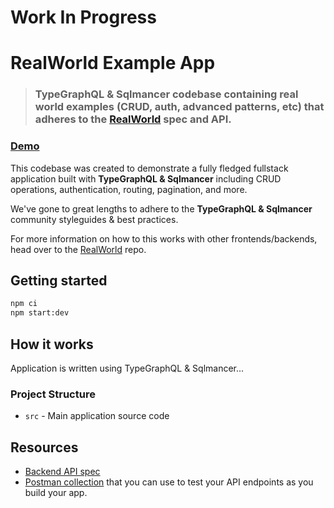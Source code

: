 # Work In Progress

# RealWorld Example App

> ### TypeGraphQL & Sqlmancer codebase containing real world examples (CRUD, auth, advanced patterns, etc) that adheres to the [RealWorld](https://github.com/gothinkster/realworld) spec and API.

### [Demo]()

This codebase was created to demonstrate a fully fledged fullstack application built with **TypeGraphQL & Sqlmancer** including CRUD operations, authentication, routing, pagination, and more.

We've gone to great lengths to adhere to the **TypeGraphQL & Sqlmancer** community styleguides & best practices.

For more information on how to this works with other frontends/backends, head over to the [RealWorld](https://github.com/gothinkster/realworld) repo.

## Getting started

```sh
npm ci
npm start:dev
```

## How it works

Application is written using TypeGraphQL & Sqlmancer...

### Project Structure

-   `src` - Main application source code

## Resources

-   [Backend API spec](https://github.com/gothinkster/realworld/tree/master/api)
-   [Postman collection](https://github.com/gothinkster/realworld/blob/master/api/Conduit.postman_collection.json) that you can use to test your API endpoints as you build your app.
